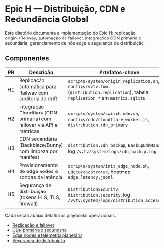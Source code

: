 # Epic H — Distribuição, CDN e Redundância Global

Este diretório documenta a implementação do Epic H: replicação origin→Railway, automação de failover, integrações CDN primária e secundária, gerenciamento de nós edge e segurança de distribuição.

## Componentes

| PR | Descrição | Artefatos-chave |
| --- | --- | --- |
| H1 | Replicação automática para Railway com auditoria de drift | `scripts/system/origin_replication.sh`, `configs/vvtv.toml` (`distribution.replication`), tabela `replication_*` em `metrics.sqlite` |
| H2 | Integração Cloudflare (CDN primária) com failover via API e métricas | `scripts/system/switch_cdn.sh`, `configs/cdn/cloudflare_worker.js`, `distribution.cdn_primary` |
| H3 | CDN secundária (Backblaze/Bunny) com limpeza por manifest | `distribution.cdn_backup`, `BackupCdnManager`, log `/vvtv/system/logs/cdn_backup.log` |
| H4 | Provisionamento de edge nodes e sondas de latência | `scripts/system/init_edge_node.sh`, `EdgeOrchestrator`, heatmap `edge_latency.jsonl` |
| H5 | Segurança de distribuição (tokens HLS, TLS, firewall) | `DistributionSecurity`, `distribution.security`, log `/vvtv/system/logs/distribution_access.log` |

Cada seção abaixo detalha os playbooks operacionais.

- [Replicação e failover](replicacao_failover.md)
- [CDN primária e secundária](cdn_operacao.md)
- [Edge nodes e telemetria planetária](edge_nodes.md)
- [Segurança de distribuição](seguranca.md)
